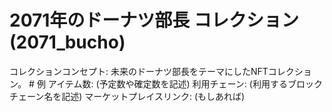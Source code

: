 # 2071年のドーナツ部長 コレクション (2071_bucho)
コレクションコンセプト: 未来のドーナツ部長をテーマにしたNFTコレクション。 # 例
アイテム数: (予定数や確定数を記述)
利用チェーン: (利用するブロックチェーン名を記述)
マーケットプレイスリンク: (もしあれば)
